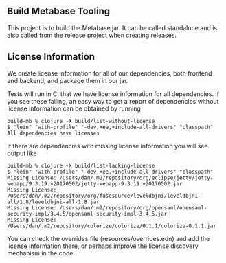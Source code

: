## Build Metabase Tooling

This project is to build the Metabase jar. It can be called standalone and is also called from the release project when creating releases.

## License Information

We create license information for all of our dependencies, both frontend and backend, and package them in our jar.

Tests will run in CI that we have license information for all dependencies. If you see these failing, an easy way to get a report of dependencies without license information can be obtained by running

```shell
build-mb % clojure -X build/list-without-license
$ "lein" "with-profile" "-dev,+ee,+include-all-drivers" "classpath"
All dependencies have licenses
```

If there are dependencies with missing license information you will see output like

```shell
build-mb % clojure -X build/list-lacking-license
$ "lein" "with-profile" "-dev,+ee,+include-all-drivers" "classpath"
Missing License: /Users/dan/.m2/repository/org/eclipse/jetty/jetty-webapp/9.3.19.v20170502/jetty-webapp-9.3.19.v20170502.jar
Missing License: /Users/dan/.m2/repository/org/fusesource/leveldbjni/leveldbjni-all/1.8/leveldbjni-all-1.8.jar
Missing License: /Users/dan/.m2/repository/org/opensaml/opensaml-security-impl/3.4.5/opensaml-security-impl-3.4.5.jar
Missing License: /Users/dan/.m2/repository/colorize/colorize/0.1.1/colorize-0.1.1.jar
```

You can check the overrides file (resources/overrides.edn) and add the license information there, or perhaps improve the license discovery mechanism in the code.
